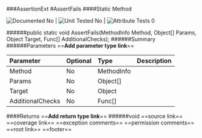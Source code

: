###AssertionExt
#AssertFails
####Static Method

![Documented No](http://b.repl.ca/v1/Documented-No-red.png) | ![Unit Tested No](http://b.repl.ca/v1/Unit%20Tested-No-grey.png) | ![Attribute Tests 0](http://b.repl.ca/v1/Attribute%20Tests-0-grey.png)

######public static void AssertFails(MethodInfo Method, Object[] Params, Object Target, Func<Boolean>[] AdditionalChecks);
######Summary
######Parameters
==__Add parameter type link__==

Parameter | Optional | Type | Description
:---  | :---  | :---  | :--- 
Method | No | MethodInfo | 
Params | No | Object[] | 
Target | No | Object | 
AdditionalChecks | No | Func<Boolean>[] | 

####Returns
==__Add return type link__==
######void
==source link==
==coverage link==
==exception comments==
==permission comments==
==root link==
==footer==
